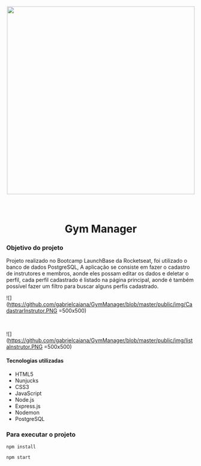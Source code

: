 <h1 align="center">
<img width="500px" src="https://camo.githubusercontent.com/268b1344409fac98c4eeda520482b6910c4ddcba/68747470733a2f2f73746f726167652e676f6f676c65617069732e636f6d2f676f6c64656e2d77696e642f626f6f7463616d702d6c61756e6368626173652f6c6f676f2e706e67">
</h1>

<br>

<h1 align="center">Gym Manager</h1>

### Objetivo do projeto

Projeto realizado no Bootcamp LaunchBase da Rocketseat, foi utilizado o banco de dados PostgreSQL, A aplicação se consiste em fazer o cadastro de instrutores
e membros, aonde eles possam editar os dados e deletar o perfil, cada perfil cadastrado é listado na página principal, aonde é também possível fazer um
filtro para buscar alguns perfis cadastrado.

![](https://github.com/gabrielcaiana/GymManager/blob/master/public/img/CadastrarInstrutor.PNG =500x500)

<br>

![](https://github.com/gabrielcaiana/GymManager/blob/master/public/img/listaInstrutor.PNG =500x500)

#### Tecnologias utilizadas

- HTML5
- Nunjucks
- CSS3
- JavaScript
- Node.js
- Express.js
- Nodemon
- PostgreSQL 

### Para executar o projeto

```
npm install
```

```
npm start
```

